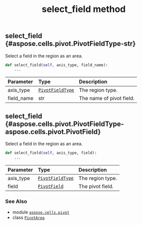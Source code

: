 ﻿---
title: select_field method
second_title: Aspose.Cells for Python via .NET API References
description: 
type: docs
weight: 40
url: /aspose.cells.pivot/pivotarea/select_field/
is_root: false
---

## select_field {#aspose.cells.pivot.PivotFieldType-str}

Select a field in the region as an area.



```python
def select_field(self, axis_type, field_name):
    ...
```


| Parameter | Type | Description |
| :- | :- | :- |
| axis_type | [`PivotFieldType`](/cells/python-net/aspose.cells.pivot/pivotfieldtype) | The region type. |
| field_name | str | The name of pivot field. |


## select_field {#aspose.cells.pivot.PivotFieldType-aspose.cells.pivot.PivotField}

Select a field in the region as an area.



```python
def select_field(self, axis_type, field):
    ...
```


| Parameter | Type | Description |
| :- | :- | :- |
| axis_type | [`PivotFieldType`](/cells/python-net/aspose.cells.pivot/pivotfieldtype) | The region type. |
| field | [`PivotField`](/cells/python-net/aspose.cells.pivot/pivotfield) | The pivot field. |



### See Also
* module [`aspose.cells.pivot`](../../)
* class [`PivotArea`](/cells/python-net/aspose.cells.pivot/pivotarea)
